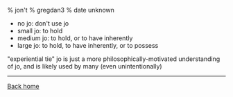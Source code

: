 % jon't
% gregdan3
% date unknown

- no jo: don't use jo
- small jo: to hold
- medium jo: to hold, or to have inherently
- large jo: to hold, to have inherently, or to possess

"experiential tie" jo is just a more philosophically-motivated understanding of jo, and is likely used by many (even unintentionally)

---

[Back home](/toki-pona/)
